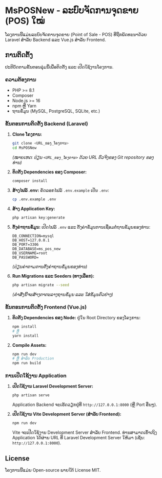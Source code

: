 # MsPOSNew - ລະບົບຈັດການຈຸດຂາຍ (POS) ໃໝ່

ໂຄງການນີ້ແມ່ນລະບົບຈັດການຈຸດຂາຍ (Point of Sale - POS) ທີ່ຖືກພັດທະນາດ້ວຍ Laravel ສຳລັບ Backend ແລະ Vue.js ສຳລັບ Frontend.

## ການຕິດຕັ້ງ

ປະຕິບັດຕາມຂັ້ນຕອນລຸ່ມນີ້ເພື່ອຕິດຕັ້ງ ແລະ ເປີດໃຊ້ງານໂຄງການ.

### ຄວາມຕ້ອງການ

*   PHP >= 8.1
*   Composer
*   Node.js >= 16
*   npm ຫຼື Yarn
*   ຖານຂໍ້ມູນ (MySQL, PostgreSQL, SQLite, etc.)

### ຂັ້ນຕອນການຕິດຕັ້ງ Backend (Laravel)

1.  **Clone ໂຄງການ:**
    ```bash
    git clone <URL_ຂອງ_ໂຄງການ>
    cd MsPOSNew
    ```
    *(ໝາຍເຫດ: ປ່ຽນ `<URL_ຂອງ_ໂຄງການ>` ດ້ວຍ URL ຕົວຈິງຂອງ Git repository ຂອງທ່ານ)*

2.  **ຕິດຕັ້ງ Dependencies ຂອງ Composer:**
    ```bash
    composer install
    ```

3.  **ສ້າງໄຟລ໌ .env:**
    ຄັດລອກໄຟລ໌ `.env.example` ເປັນ `.env`:
    ```bash
    cp .env.example .env
    ```

4.  **ສ້າງ Application Key:**
    ```bash
    php artisan key:generate
    ```

5.  **ຕັ້ງຄ່າຖານຂໍ້ມູນ:**
    ເປີດໄຟລ໌ `.env` ແລະ ຕັ້ງຄ່າຂໍ້ມູນການເຊື່ອມຕໍ່ຖານຂໍ້ມູນຂອງທ່ານ:
    ```
    DB_CONNECTION=mysql
    DB_HOST=127.0.0.1
    DB_PORT=3306
    DB_DATABASE=ms_pos_new
    DB_USERNAME=root
    DB_PASSWORD=
    ```
    *(ປ່ຽນຄ່າຕາມການຕັ້ງຄ່າຖານຂໍ້ມູນຂອງທ່ານ)*

6.  **Run Migrations ແລະ Seeders (ທາງເລືອກ):**
    ```bash
    php artisan migrate --seed
    ```
    *(ຄຳສັ່ງນີ້ຈະສ້າງຕາຕະລາງຖານຂໍ້ມູນ ແລະ ໃສ່ຂໍ້ມູນຕົວຢ່າງ)*

### ຂັ້ນຕອນການຕິດຕັ້ງ Frontend (Vue.js)

1.  **ຕິດຕັ້ງ Dependencies ຂອງ Node:**
    ຢູ່ໃນ Root Directory ຂອງໂຄງການ:
    ```bash
    npm install
    # ຫຼື
    yarn install
    ```

2.  **Compile Assets:**
    ```bash
    npm run dev
    # ຫຼື ສຳລັບ Production
    npm run build
    ```

### ການເປີດໃຊ້ງານ Application

1.  **ເປີດໃຊ້ງານ Laravel Development Server:**
    ```bash
    php artisan serve
    ```
    Application Backend ຈະເຮັດວຽກຢູ່ທີ່ `http://127.0.0.1:8000` (ຫຼື Port ອື່ນໆ).

2.  **ເປີດໃຊ້ງານ Vite Development Server (ສຳລັບ Frontend):**
    ```bash
    npm run dev
    ```
    Vite ຈະເປີດໃຊ້ງານ Development Server ສຳລັບ Frontend. ທ່ານສາມາດເຂົ້າເຖິງ Application ໄດ້ຜ່ານ URL ທີ່ Laravel Development Server ໃຫ້ມາ (ເຊັ່ນ: `http://127.0.0.1:8000`).



## License

ໂຄງການນີ້ແມ່ນ Open-source ພາຍໃຕ້ License MIT.